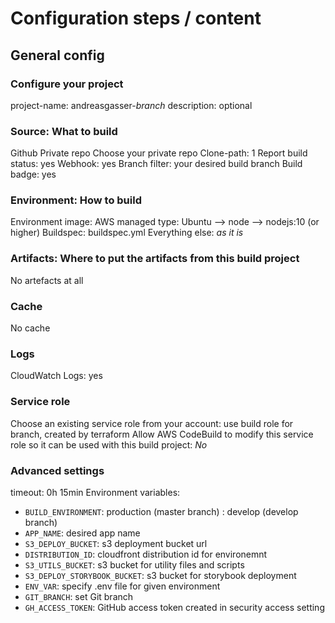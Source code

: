 # Configuration steps / content

## General config

### Configure your project
project-name: andreasgasser-_branch_
description: optional

### Source: What to build
Github
Private repo
Choose your private repo
Clone-path: 1
Report build status: yes
Webhook: yes
Branch filter: your desired build branch
Build badge: yes

### Environment: How to build
Environment image: AWS managed
type: Ubuntu --> node --> nodejs:10 (or higher)
Buildspec: buildspec.yml
Everything else: *as it is*

### Artifacts: Where to put the artifacts from this build project
No artefacts at all

### Cache
No cache

### Logs
CloudWatch Logs: yes

### Service role
Choose an existing service role from your account: use build role for branch, created by terraform
Allow AWS CodeBuild to modify this service role so it can be used with this build project: *No*

### Advanced settings
timeout: 0h 15min
Environment variables:
- `BUILD_ENVIRONMENT`: production (master branch) : develop (develop branch)
- `APP_NAME`: desired app name
- `S3_DEPLOY_BUCKET`: s3 deployment bucket url
- `DISTRIBUTION_ID`: cloudfront distribution id for environemnt
- `S3_UTILS_BUCKET`: s3 bucket for utility files and scripts 
- `S3_DEPLOY_STORYBOOK_BUCKET`: s3 bucket for storybook deployment
- `ENV_VAR`: specify .env file for given environment
- `GIT_BRANCH`: set Git branch
- `GH_ACCESS_TOKEN`: GitHub access token created in security access setting